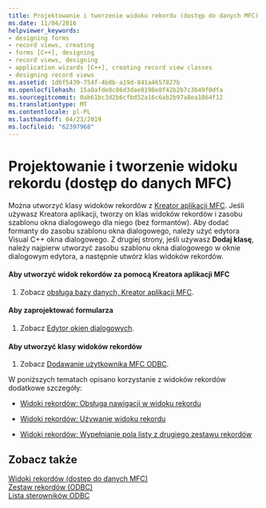 ```yaml
---
title: Projektowanie i tworzenie widoku rekordu (dostęp do danych MFC)
ms.date: 11/04/2016
helpviewer_keywords:
- designing forms
- record views, creating
- forms [C++], designing
- record views, designing
- application wizards [C++], creating record view classes
- designing record views
ms.assetid: 1d6f5439-754f-4b8b-a19d-841a4657827b
ms.openlocfilehash: 15a8afde8c86d3dae8198e8f42b2b7c3b49f0dfa
ms.sourcegitcommit: 0ab61bc3d2b6cfbd52a16c6ab2b97a8ea1864f12
ms.translationtype: MT
ms.contentlocale: pl-PL
ms.lasthandoff: 04/23/2019
ms.locfileid: "62397968"
---
```

# <a name="designing-and-creating-a-record-view--mfc-data-access"></a>Projektowanie i tworzenie widoku rekordu (dostęp do danych MFC)

Można utworzyć klasy widoków rekordów z [Kreator aplikacji MFC](../mfc/reference/database-support-mfc-application-wizard.md). Jeśli używasz Kreatora aplikacji, tworzy on klas widoków rekordów i zasobu szablonu okna dialogowego dla niego (bez formantów). Aby dodać formanty do zasobu szablonu okna dialogowego, należy użyć edytora Visual C++ okna dialogowego. Z drugiej strony, jeśli używasz **Dodaj klasę**, należy najpierw utworzyć zasobu szablonu okna dialogowego w oknie dialogowym edytora, a następnie utwórz klas widoków rekordów.

#### <a name="to-create-your-record-view-with-the-mfc-application-wizard"></a>Aby utworzyć widok rekordów za pomocą Kreatora aplikacji MFC

1. Zobacz [obsługa bazy danych, Kreator aplikacji MFC](../mfc/reference/database-support-mfc-application-wizard.md).

#### <a name="to-design-your-form"></a>Aby zaprojektować formularza

1. Zobacz [Edytor okien dialogowych](../windows/dialog-editor.md).

#### <a name="to-create-your-record-view-class"></a>Aby utworzyć klasy widoków rekordów

1. Zobacz [Dodawanie użytkownika MFC ODBC](../mfc/reference/adding-an-mfc-odbc-consumer.md).

W poniższych tematach opisano korzystanie z widoków rekordów dodatkowe szczegóły:

- [Widoki rekordów: Obsługa nawigacji w widoku rekordu](../data/supporting-navigation-in-a-record-view-mfc-data-access.md)

- [Widoki rekordów: Używanie widoku rekordu](../data/using-a-record-view-mfc-data-access.md)

- [Widoki rekordów: Wypełnianie pola listy z drugiego zestawu rekordów](../data/filling-a-list-box-from-a-second-recordset-mfc-data-access.md)

## <a name="see-also"></a>Zobacz także

[Widoki rekordów (dostęp do danych MFC)](../data/record-views-mfc-data-access.md)<br/>
[Zestaw rekordów (ODBC)](../data/odbc/recordset-odbc.md)<br/>
[Lista sterowników ODBC](../data/odbc/odbc-driver-list.md)